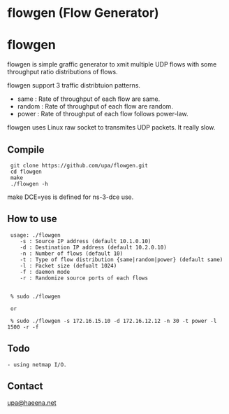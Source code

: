 flowgen (Flow Generator)
========================

# flowgen

flowgen is simple graffic generator to xmit multiple UDP flows with 
some throughput ratio distributions of flows.

flowgen support 3 traffic distribtuion patterns.
+ same : Rate of throughput of each flow are same.
+ random : Rate of throughput of each flow are random.
+ power : Rate of throughput of each flow follows power-law.

flowgen uses Linux raw socket to transmites UDP packets. It really slow.

## Compile

	 git clone https://github.com/upa/flowgen.git
	 cd flowgen
	 make
	 ./flowgen -h

make DCE=yes is defined for ns-3-dce use.


## How to use

	 usage: ./flowgen
	 	-s : Source IP address (default 10.1.0.10)
	 	-d : Destination IP address (default 10.2.0.10)
	 	-n : Number of flows (default 10)
	 	-t : Type of flow distribution {same|random|power} (default same)
	 	-l : Packet size (defualt 1024)
	 	-f : daemon mode
	 	-r : Randomize source ports of each flows


	 % sudo ./flowgen
	 
	 or 
	 
	 % sudo ./flowgen -s 172.16.15.10 -d 172.16.12.12 -n 30 -t power -l 1500 -r -f


## Todo
	- using netmap I/O.


## Contact
upa@haeena.net

